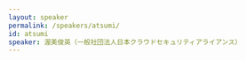 ```yaml
---
layout: speaker
permalink: /speakers/atsumi/
id: atsumi
speaker: 渥美俊英（一般社団法人日本クラウドセキュリティアライアンス）
---
```

